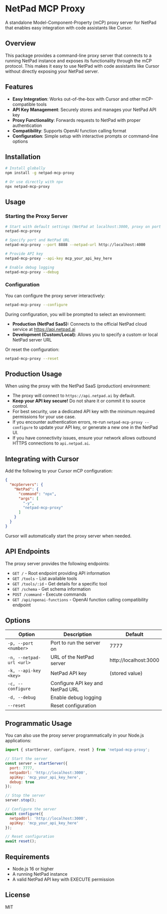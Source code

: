 # NetPad MCP Proxy

A standalone Model-Component-Property (mCP) proxy server for NetPad that enables easy integration with code assistants like Cursor.

## Overview

This package provides a command-line proxy server that connects to a running NetPad instance and exposes its functionality through the mCP protocol. This makes it easy to use NetPad with code assistants like Cursor without directly exposing your NetPad server.

## Features

- **Easy Integration**: Works out-of-the-box with Cursor and other mCP-compatible tools
- **API Key Management**: Securely stores and manages your NetPad API key
- **Proxy Functionality**: Forwards requests to NetPad with proper authentication
- **Compatibility**: Supports OpenAI function calling format
- **Configuration**: Simple setup with interactive prompts or command-line options

## Installation

```bash
# Install globally
npm install -g netpad-mcp-proxy

# Or use directly with npx
npx netpad-mcp-proxy
```

## Usage

### Starting the Proxy Server

```bash
# Start with default settings (NetPad at localhost:3000, proxy on port 7777)
netpad-mcp-proxy

# Specify port and NetPad URL
netpad-mcp-proxy --port 8888 --netpad-url http://localhost:4000

# Provide API key
netpad-mcp-proxy --api-key mcp_your_api_key_here

# Enable debug logging
netpad-mcp-proxy --debug
```

### Configuration

You can configure the proxy server interactively:

```bash
netpad-mcp-proxy --configure
```

During configuration, you will be prompted to select an environment:
- **Production (NetPad SaaS):** Connects to the official NetPad cloud service at https://api.netpad.ai
- **Development (Custom/Local):** Allows you to specify a custom or local NetPad server URL

Or reset the configuration:

```bash
netpad-mcp-proxy --reset
```

## Production Usage

When using the proxy with the NetPad SaaS (production) environment:
- The proxy will connect to `https://api.netpad.ai` by default.
- **Keep your API key secure!** Do not share it or commit it to source control.
- For best security, use a dedicated API key with the minimum required permissions for your use case.
- If you encounter authentication errors, re-run `netpad-mcp-proxy --configure` to update your API key, or generate a new one in the NetPad UI.
- If you have connectivity issues, ensure your network allows outbound HTTPS connections to `api.netpad.ai`.

## Integrating with Cursor

Add the following to your Cursor mCP configuration:

```json
{
  "mcpServers": {
    "NetPad": {
      "command": "npx",
      "args": [
        "-y",
        "netpad-mcp-proxy"
      ]
    }
  }
}
```

Cursor will automatically start the proxy server when needed.

## API Endpoints

The proxy server provides the following endpoints:

- `GET /` - Root endpoint providing API information
- `GET /tools` - List available tools
- `GET /tools/:id` - Get details for a specific tool
- `GET /schema` - Get schema information
- `POST /command` - Execute commands
- `GET /api/openai-functions` - OpenAI function calling compatibility endpoint

## Options

| Option | Description | Default |
|--------|-------------|---------|
| `-p, --port <number>` | Port to run the server on | 7777 |
| `-n, --netpad-url <url>` | URL of the NetPad server | http://localhost:3000 |
| `-k, --api-key <key>` | NetPad API key | (stored value) |
| `-c, --configure` | Configure API key and NetPad URL | |
| `-d, --debug` | Enable debug logging | |
| `--reset` | Reset configuration | |

## Programmatic Usage

You can also use the proxy server programmatically in your Node.js applications:

```javascript
import { startServer, configure, reset } from 'netpad-mcp-proxy';

// Start the server
const server = startServer({
  port: 7777,
  netpadUrl: 'http://localhost:3000',
  apiKey: 'mcp_your_api_key_here',
  debug: true
});

// Stop the server
server.stop();

// Configure the server
await configure({
  netpadUrl: 'http://localhost:3000',
  apiKey: 'mcp_your_api_key_here'
});

// Reset configuration
await reset();
```

## Requirements

- Node.js 16 or higher
- A running NetPad instance
- A valid NetPad API key with EXECUTE permission

## License

MIT
